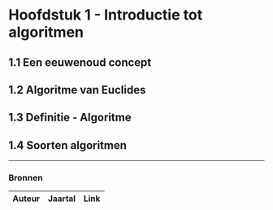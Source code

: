 # Hoofdstuk 1 - Introductie tot algoritmen

## 1.1 Een eeuwenoud concept

## 1.2 Algoritme van Euclides

## 1.3 Definitie - Algoritme

## 1.4 Soorten algoritmen

---

### Bronnen

| Auteur | Jaartal | Link |
|--------|---------|------|
